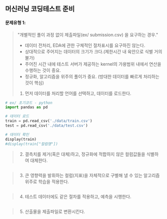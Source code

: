## 머신러닝 코딩테스트 준비

#### 문제유형 1: 

> "개별적인 풀이 과정 없이 제출파일(ex/ submission.csv) 을 요구하는 경우."
>
> - 데이터 전처리, EDA에 관한 구체적인 절차표시를 요구하진 않는다. 
> - 상대적으로 주어지는 데이터의 크기가 크다.(제한시간 내 육안으로 식별 거의 불가)
> - 주어진 시간 내에 테스트 서버가 제공하는 kernel의 가용범위 내에서 연산을 수행하는 것이 중요. 
> - 정규화, 알고리즘을 위주의 풀이가 중요. (방대한 데이터를 빠르게 처리하는 것이 핵심)
>
> 1. 먼저 데이터를 처리할 언어를 선택하고, 데이터를 로드한다. 

```python
# ex/ 초기코드 - python
import pandas as pd

# 데이터 로드
train = pd.read_csv('./data/train.csv')
test = pd.read_csv('./data/test.csv')

# 데이터 확인 
display(train)
#display(train["컬럼명"])
```

> 2. 결측치를 제거(혹은 대체)하고, 정규화에 적합하지 않은 컬럼값들을 식별하여 대체한다. 

```python

```

> 3. 큰 영향력을 발휘하는 컬럼(지표)을 자체적으로 구별해 낼 수 있는 알고리즘 위주로 학습을 적용한다. 

```python

```

> 4. 테스트 데이터에도 같은 절차를 적용하고, 예측을 시행한다. 

```python

```

> 5. 산출물을 제출파일로 변환시킨다. 

```
```

